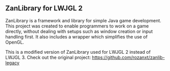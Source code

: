 ## ZanLibrary for LWJGL 2

ZanLibrary is a framework and library for simple Java game development.
This project was created to enable programmers to work on a game directly,
without dealing with setups such as window creation or input handling first.
It also includes a wrapper which simplifies the use of OpenGL.

This is a modified version of ZanLibrary used for LWJGL 2 instead of LWJGL 3.
Check out the original project: https://github.com/rozanxt/zanlib-legacy

